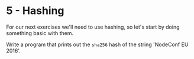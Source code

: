 # 5 - Hashing

For our next exercises we'll need to use hashing, so let's start by doing something basic with them.

Write a program that prints out the `sha256` hash of the string 'NodeConf EU 2016'.
